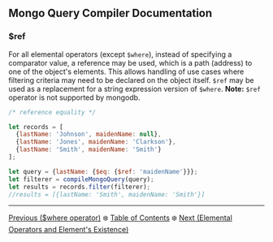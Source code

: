 ## Mongo Query Compiler Documentation

### $ref

For all elemental operators (except `$where`), instead of specifying a 
comparator value, a reference may be used, which is a path (address) to one of
the object's elements.  This allows handling of use cases where filtering 
criteria may need to be declared on the object itself.  `$ref` may be used as a 
replacement for a string expression version of `$where`.  **Note:** `$ref` 
operator is not supported by mongodb.

```javascript
/* reference equality */

let records = [
  {lastName: 'Johnson', maidenName: null},
  {lastName: 'Jones', maidenName: 'Clarkson'},
  {lastName: 'Smith', maidenName: 'Smith'}
];

let query = {lastName: {$eq: {$ref: 'maidenName'}}};
let filterer = compileMongoQuery(query);
let results = records.filter(filterer);
//results = [{lastName: 'Smith', maidenName: 'Smith'}]
```

---

[Previous ($where operator)](../free-form/where.md) :snowflake: 
[Table of Contents](../../../README.md) :snowflake: 
[Next (Elemental Operators and Element's Existence)](../element-existence.md)
